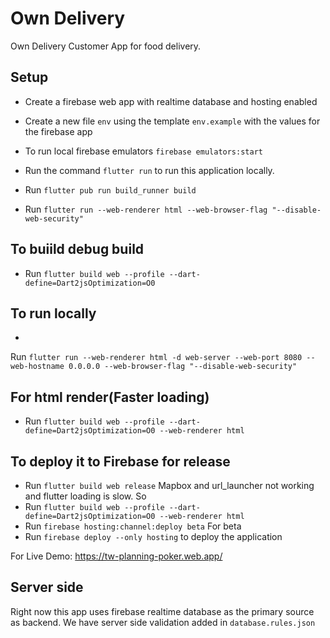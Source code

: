 # Own Delivery

Own Delivery Customer App for food delivery.

## Setup

- Create a firebase web app with realtime database and hosting enabled
- Create a new file `env` using the template `env.example` with the values for the firebase app
- To run local firebase emulators `firebase emulators:start`
- Run the command `flutter run` to run this application locally.

- Run `flutter pub run build_runner build`
- Run `flutter run --web-renderer html --web-browser-flag "--disable-web-security"`

## To buiild debug build

- Run `flutter build web --profile --dart-define=Dart2jsOptimization=O0`

## To run locally

-

Run `flutter run --web-renderer html -d web-server --web-port 8080 --web-hostname 0.0.0.0 --web-browser-flag "--disable-web-security"`

## For html render(Faster loading)

- Run `flutter build web --profile --dart-define=Dart2jsOptimization=O0 --web-renderer html`

## To deploy it to Firebase for release

- Run `flutter build web release` Mapbox and url_launcher not working and flutter loading is slow.
  So
- Run `flutter build web --profile --dart-define=Dart2jsOptimization=O0 --web-renderer html`
- Run `firebase hosting:channel:deploy beta` For beta
- Run `firebase deploy --only hosting` to deploy the application

For Live Demo: https://tw-planning-poker.web.app/

## Server side

Right now this app uses firebase realtime database as the primary source as backend. We have server
side validation added in `database.rules.json`
